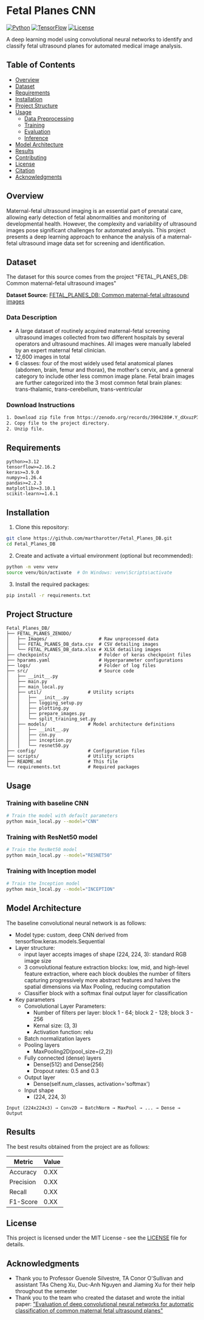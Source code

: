 # Fetal Planes CNN

[![Python](https://img.shields.io/badge/Python-3.12%2B-blue)](https://www.python.org/)
[![TensorFlow](https://img.shields.io/badge/TensorFlow-2.x-orange)](https://www.tensorflow.org/)
[![License](https://img.shields.io/badge/License-MIT-green)](LICENSE)

A deep learning model using convolutional neural networks to identify and classify fetal ultrasound planes for automated medical image analysis.

## Table of Contents
- [Overview](#overview)
- [Dataset](#dataset)
- [Requirements](#requirements)
- [Installation](#installation)
- [Project Structure](#project-structure)
- [Usage](#usage)
  - [Data Preprocessing](#data-preprocessing)
  - [Training](#training)
  - [Evaluation](#evaluation)
  - [Inference](#inference)
- [Model Architecture](#model-architecture)
- [Results](#results)
- [Contributing](#contributing)
- [License](#license)
- [Citation](#citation)
- [Acknowledgments](#acknowledgments)

## Overview

Maternal-fetal ultrasound imaging is an essential part of prenatal care, allowing early detection of fetal abnormalities and monitoring of developmental health. However, the complexity and variability of ultrasound images pose significant challenges for automated analysis. This project presents a deep learning approach to enhance the analysis of a maternal-fetal ultrasound image data set for screening and identification. 

## Dataset

The dataset for this source comes from the project "FETAL_PLANES_DB: Common maternal-fetal ultrasound images"

**Dataset Source:** [FETAL_PLANES_DB: Common maternal-fetal ultrasound images](https://zenodo.org/records/3904280#.Y_dXxuzP3UK)

### Data Description
- A large dataset of routinely acquired maternal-fetal screening ultrasound images collected from two different hospitals by several operators and ultrasound machines. All images were manually labeled by an expert maternal fetal clinician. 
- 12,600 images in total
- 6 classes: four of the most widely used fetal anatomical planes (abdomen, brain, femur and thorax), the mother's cervix, and a general category to include other less common image plane. Fetal brain images are further categorized into the 3 most common fetal brain planes: trans-thalamic, trans-cerebellum, trans-ventricular

### Download Instructions
```bash
1. Download zip file from https://zenodo.org/records/3904280#.Y_dXxuzP3UK
2. Copy file to the project directory.
2. Unzip file.
```

## Requirements

```
python>=3.12
tensorflow>=2.16.2
keras>=3.9.0
numpy>=1.26.4
pandas>=2.2.3
matplotlib>=3.10.1
scikit-learn>=1.6.1
```

## Installation

1. Clone this repository:
```bash
git clone https://github.com/martharotter/Fetal_Planes_DB.git
cd Fetal_Planes_DB
```

2. Create and activate a virtual environment (optional but recommended):
```bash
python -m venv venv
source venv/bin/activate  # On Windows: venv\Scripts\activate
```

3. Install the required packages:
```bash
pip install -r requirements.txt
```

## Project Structure

```
Fetal_Planes_DB/
├── FETAL_PLANES_ZENODO/
│   ├── Images/                   # Raw unprocessed data
│   ├── FETAL_PLANES_DB_data.csv  # CSV detailing images
│   └── FETAL_PLANES_DB_data.xlsx # XLSX detailing images
├── checkpoints/                  # Folder of keras checkpoint files
├── hparams.yaml                  # Hyperparameter configurations
├── logs/                         # Folder of log files
├── src/                          # Source code
│   ├── __init__.py
│   ├── main.py
│   ├── main_local.py
│   ├── util/                 # Utility scripts
│   │   ├── __init__.py
│   │   ├── logging_setup.py
│   │   ├── plotting.py
│   │   ├── prepare_images.py
│   │   └── split_training_set.py
│   ├── models/               # Model architecture definitions
│   │   ├── __init__.py
│   │   ├── cnn.py
│   │   ├── inception.py
│   │   └── resnet50.py
├── config/                   # Configuration files
├── scripts/                  # Utility scripts
├── README.md                 # This file
└── requirements.txt          # Required packages
```

## Usage

### Training with baseline CNN

```bash
# Train the model with default parameters
python main_local.py --model="CNN"
```

### Training with ResNet50 model

```bash
# Train the ResNet50 model
python main_local.py --model="RESNET50"
```

### Training with Inception model

```bash
# Train the Inception model
python main_local.py --model="INCEPTION"
```

## Model Architecture

The baseline convolutional neural network is as follows:

- Model type: custom, deep CNN derived from tensorflow.keras.models.Sequential
- Layer structure:
  - input layer accepts images of shape (224, 224, 3): standard RGB image size
  - 3 convolutional feature extraction blocks: low, mid, and high-level feature extraction, where each block doubles the number of filters capturing progressively more abstract features and halves the spatial dimensions via Max Pooling, reducing computation
  - Classifier block with a softmax final output layer for classification
- Key parameters
  - Convolutional Layer Parameters:
    - Number of filters per layer: block 1 - 64; block 2 - 128; block 3 - 256
    - Kernal size: (3, 3)
    - Activation function: relu
  - Batch normalization layers
  - Pooling layers
    - MaxPooling2D(pool_size=(2,2))
  - Fully connected (dense) layers
    - Dense(512) and Dense(256)
    - Dropout rates: 0.5 and 0.3
  - Output layer
    - Dense(self.num_classes, activation='softmax')
  - Input shape
    - (224, 224, 3)

```
Input (224x224x3) → Conv2D → BatchNorm → MaxPool → ... → Dense → Output
```

## Results

The best results obtained from the project are as follows:

| Metric | Value |
|--------|-------|
| Accuracy | 0.XX |
| Precision | 0.XX |
| Recall | 0.XX |
| F1-Score | 0.XX |

## License

This project is licensed under the MIT License - see the [LICENSE](LICENSE) file for details.

## Acknowledgments

- Thank you to Professor Guenole Silvestre, TA Conor O'Sullivan and assistant TAs Cheng Xu, Duc-Anh Nguyen and Jiaming Xu for their help throughout the semester 
- Thank you to the team who created the dataset and wrote the initial paper: ["Evaluation of deep convolutional neural networks for automatic classification of common maternal fetal ultrasound planes"](https://doi.org/10.1038/s41598-020-67076-5)
